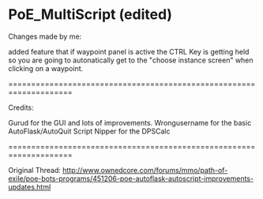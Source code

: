 PoE_MultiScript (edited)
========================

Changes made by me:

added feature that if waypoint panel is active the CTRL Key is getting held so you are going to autonatically get to the "choose instance screen" when clicking on a waypoint.

====================================================================

Credits:

Gurud for the GUI and lots of improvements.
Wrongusername for the basic AutoFlask/AutoQuit Script
Nipper for the DPSCalc

====================================================================

Original Thread:
http://www.ownedcore.com/forums/mmo/path-of-exile/poe-bots-programs/451206-poe-autoflask-autoscript-improvements-updates.html
